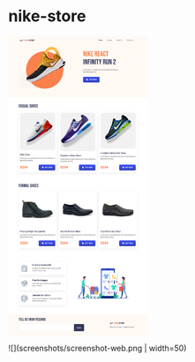 # nike-store

<img src="screenshots/screenshot-web.png" width="50%" align="center"/>

![](screenshots/screenshot-web.png | width=50)
